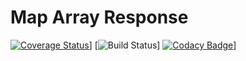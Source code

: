 # Map Array Response
[![Coverage Status](https://coveralls.io/repos/github/bingneef/map-array-response/badge.svg?branch=master)](https://coveralls.io/github/bingneef/map-array-response?branch=master)]
[![Build Status](https://travis-ci.org/bingneef/map-array-response.svg?branch=master)]
[![Codacy Badge](https://api.codacy.com/project/badge/Grade/0e52b6b0951d41a1822cb7d751896d4a)](https://www.codacy.com/app/bingneef/map-array-response?utm_source=github.com&amp;utm_medium=referral&amp;utm_content=bingneef/map-array-response&amp;utm_campaign=Badge_Grade)]
